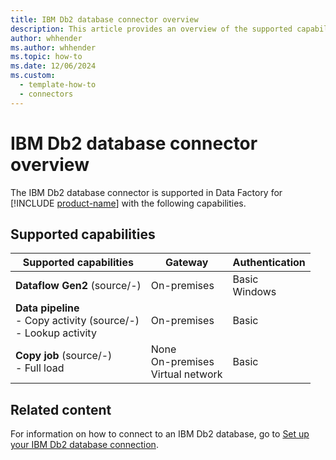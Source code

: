 ```yaml
---
title: IBM Db2 database connector overview
description: This article provides an overview of the supported capabilities of the IBM Db2 database connector.
author: whhender
ms.author: whhender
ms.topic: how-to
ms.date: 12/06/2024
ms.custom:
  - template-how-to
  - connectors
---
```


# IBM Db2 database connector overview

The IBM Db2 database connector is supported in Data Factory for [!INCLUDE [product-name](../includes/product-name.md)] with the following capabilities.

## Supported capabilities

| Supported capabilities| Gateway | Authentication|
|---------| --------| --------|
| **Dataflow Gen2** (source/-)|On-premises |Basic<br> Windows |
| **Data pipeline**<br>- Copy activity (source/-) <br>- Lookup activity    |On-premises |Basic |
| **Copy job** (source/-) <br>- Full load |None<br> On-premises<br> Virtual network |Basic |

## Related content

For information on how to connect to an IBM Db2 database, go to [Set up your IBM Db2 database connection](connector-ibm-db2-database.md).
